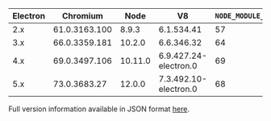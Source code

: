 | Electron | Chromium | Node | V8 | `NODE_MODULE_VERSION` |
| -------- | -------- | ---- | -- | --------------------- |
| 2.x | 61.0.3163.100 | 8.9.3 | 6.1.534.41 | 57 |
| 3.x | 66.0.3359.181 | 10.2.0 | 6.6.346.32 | 64 |
| 4.x | 69.0.3497.106 | 10.11.0 | 6.9.427.24-electron.0 | 69 |
| 5.x | 73.0.3683.27 | 12.0.0 | 7.3.492.10-electron.0 | 68 |

Full version information available in JSON format [here](http://atom.io/download/electron/index.json).
